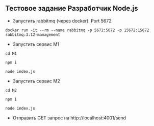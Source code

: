 ## Тестовое задание Разработчик Node.js

- Запустить rabbitmq (через docker). Port 5672

```
docker run -it --rm --name rabbitmq -p 5672:5672 -p 15672:15672 rabbitmq:3.12-management

```

- Запустить сервис M1

```
cd M1
```

```
npm i
```

```
node index.js
```

- Запустить сервис M2

```
cd M2
```

```
npm i
```

```
node index.js
```

- Отправить GET запрос на http://localhost:4001/send
